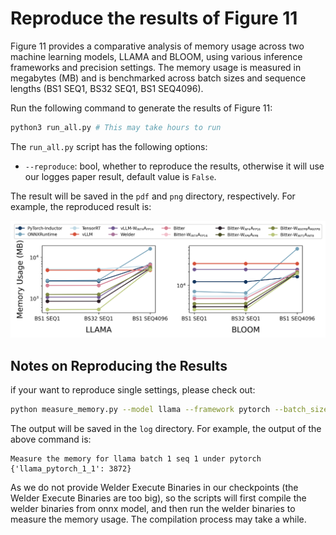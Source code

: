 # Reproduce the results of Figure 11

Figure 11 provides a comparative analysis of memory usage across two machine learning models, LLAMA and BLOOM, using various inference frameworks and precision settings. The memory usage is measured in megabytes (MB) and is benchmarked across batch sizes and sequence lengths (BS1 SEQ1, BS32 SEQ1, BS1 SEQ4096).

Run the following command to generate the results of Figure 11:

```bash
python3 run_all.py # This may take hours to run
```

The `run_all.py` script has the following options:

- `--reproduce`: bool, whether to reproduce the results, otherwise it will use our logges paper result, default value is `False`.

The result will be saved in the `pdf` and `png` directory, respectively. For example, the reproduced result is:

![Figure 11](./png/memory_usage_a100.png)

## Notes on Reproducing the Results

if your want to reproduce single settings, please check out:

```bash
python measure_memory.py --model llama --framework pytorch --batch_size 1 --seq_len 1
```

The output will be saved in the `log` directory. For example, the output of the above command is:

```
Measure the memory for llama batch 1 seq 1 under pytorch
{'llama_pytorch_1_1': 3872}
```

As we do not provide Welder Execute Binaries in our checkpoints (the Welder Execute Binaries are too big), so the scripts will first compile the welder binaries from onnx model, and then run the welder binaries to measure the memory usage. The compilation process may take a while.
